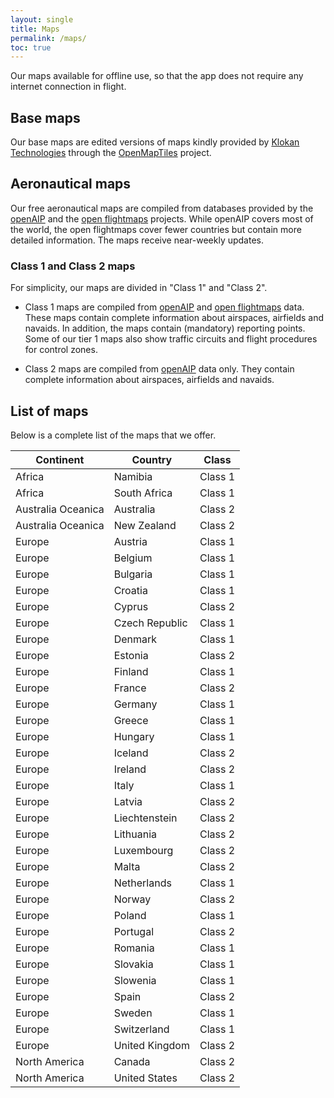 ```yaml
---
layout: single
title: Maps
permalink: /maps/
toc: true
---
```


Our maps available for offline use, so that the app does not require any internet connection in flight.

## Base maps

Our base maps are edited versions of maps kindly provided by [Klokan Technologies](https://www.klokantech.com/) through the [OpenMapTiles](https://openmaptiles.org) project.


## Aeronautical maps

Our free aeronautical maps are compiled from databases provided by the [openAIP](http://openaip.net) and the [open flightmaps](https://www.openflightmaps.org/) projects. While openAIP covers most of the world, the open flightmaps cover fewer countries but contain more detailed information. The maps receive near-weekly updates.


### Class 1 and Class 2 maps

For simplicity, our maps are divided in "Class 1" and "Class 2".

- Class 1 maps are compiled from [openAIP](http://openaip.net) and [open flightmaps](https://www.openflightmaps.org/) data. These maps contain complete information about airspaces, airfields and navaids.  In addition, the maps contain (mandatory) reporting points. Some of our tier 1 maps also show traffic circuits and flight procedures for control zones.

- Class 2 maps are compiled from [openAIP](http://openaip.net) data only. They contain complete information about airspaces, airfields and navaids.

## List of maps
Below is a complete list of the maps that we offer.

Continent | Country | Class
--- | --- | ---
Africa | Namibia | Class 1
Africa | South Africa | Class 1
Australia Oceanica | Australia | Class 2
Australia Oceanica | New Zealand | Class 2
Europe | Austria | Class 1
Europe | Belgium | Class 1
Europe | Bulgaria | Class 1
Europe | Croatia | Class 1
Europe | Cyprus | Class 2
Europe | Czech Republic | Class 1
Europe | Denmark | Class 1
Europe | Estonia | Class 2
Europe | Finland | Class 1
Europe | France | Class 2
Europe | Germany | Class 1
Europe | Greece | Class 1
Europe | Hungary | Class 1
Europe | Iceland | Class 2
Europe | Ireland | Class 2
Europe | Italy | Class 1
Europe | Latvia | Class 2
Europe | Liechtenstein | Class 2
Europe | Lithuania | Class 2
Europe | Luxembourg | Class 2
Europe | Malta | Class 2
Europe | Netherlands | Class 1
Europe | Norway | Class 2
Europe | Poland | Class 1
Europe | Portugal | Class 2
Europe | Romania | Class 1
Europe | Slovakia | Class 1
Europe | Slowenia | Class 1
Europe | Spain | Class 2
Europe | Sweden | Class 1
Europe | Switzerland | Class 1
Europe | United Kingdom | Class 2
North America | Canada | Class 2
North America | United States | Class 2


